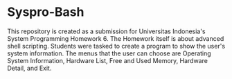 # Syspro-Bash

This repository is created as a submission for Universitas Indonesia's System Programming Homework 6. The Homework itself is about advanced shell
scripting. Students were tasked to create a program to show the user's system information. The menus  that the user can choose are Operating System 
Information, Hardware List, Free and Used Memory, Hardware Detail, and Exit. 
